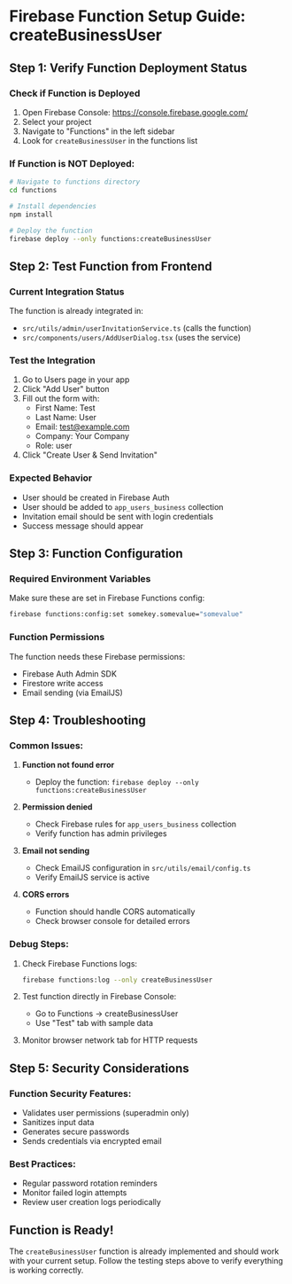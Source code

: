 
# Firebase Function Setup Guide: createBusinessUser

## Step 1: Verify Function Deployment Status

### Check if Function is Deployed
1. Open Firebase Console: https://console.firebase.google.com/
2. Select your project
3. Navigate to "Functions" in the left sidebar
4. Look for `createBusinessUser` in the functions list

### If Function is NOT Deployed:
```bash
# Navigate to functions directory
cd functions

# Install dependencies
npm install

# Deploy the function
firebase deploy --only functions:createBusinessUser
```

## Step 2: Test Function from Frontend

### Current Integration Status
The function is already integrated in:
- `src/utils/admin/userInvitationService.ts` (calls the function)
- `src/components/users/AddUserDialog.tsx` (uses the service)

### Test the Integration
1. Go to Users page in your app
2. Click "Add User" button
3. Fill out the form with:
   - First Name: Test
   - Last Name: User
   - Email: test@example.com
   - Company: Your Company
   - Role: user
4. Click "Create User & Send Invitation"

### Expected Behavior
- User should be created in Firebase Auth
- User should be added to `app_users_business` collection
- Invitation email should be sent with login credentials
- Success message should appear

## Step 3: Function Configuration

### Required Environment Variables
Make sure these are set in Firebase Functions config:
```bash
firebase functions:config:set somekey.somevalue="somevalue"
```

### Function Permissions
The function needs these Firebase permissions:
- Firebase Auth Admin SDK
- Firestore write access
- Email sending (via EmailJS)

## Step 4: Troubleshooting

### Common Issues:

1. **Function not found error**
   - Deploy the function: `firebase deploy --only functions:createBusinessUser`

2. **Permission denied**
   - Check Firebase rules for `app_users_business` collection
   - Verify function has admin privileges

3. **Email not sending**
   - Check EmailJS configuration in `src/utils/email/config.ts`
   - Verify EmailJS service is active

4. **CORS errors**
   - Function should handle CORS automatically
   - Check browser console for detailed errors

### Debug Steps:
1. Check Firebase Functions logs:
   ```bash
   firebase functions:log --only createBusinessUser
   ```

2. Test function directly in Firebase Console:
   - Go to Functions → createBusinessUser
   - Use "Test" tab with sample data

3. Monitor browser network tab for HTTP requests

## Step 5: Security Considerations

### Function Security Features:
- Validates user permissions (superadmin only)
- Sanitizes input data
- Generates secure passwords
- Sends credentials via encrypted email

### Best Practices:
- Regular password rotation reminders
- Monitor failed login attempts
- Review user creation logs periodically

## Function is Ready!
The `createBusinessUser` function is already implemented and should work with your current setup. Follow the testing steps above to verify everything is working correctly.
